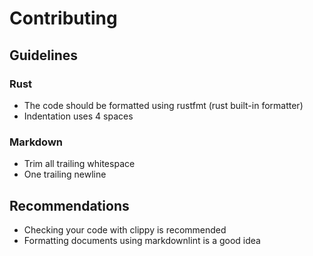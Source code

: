 # Contributing

## Guidelines

### Rust

* The code should be formatted using rustfmt (rust built-in formatter)
* Indentation uses 4 spaces

### Markdown

* Trim all trailing whitespace
* One trailing newline  

## Recommendations

* Checking your code with clippy is recommended
* Formatting documents using markdownlint is a good idea
